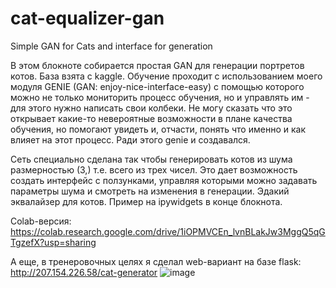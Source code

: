 # cat-equalizer-gan
Simple GAN for Cats and interface for generation

В этом блокноте собирается простая GAN для генерации портретов котов. База взята с kaggle. Обучение проходит с использованием моего модуля GENIE (GAN: enjoy-niсe-interface-easy) с помощью которого можно не только мониторить процесс обучения, но и управлять им - для этого нужно написать свои колбеки. Не могу сказать что это открывает какие-то невероятные возможности в плане качества обучения, но помогают увидеть и, отчасти, понять что именно и как влияет на этот процесс. Ради этого genie и создавался.

Сеть специально сделана так чтобы генерировать котов из шума размерностью (3,) т.е. всего из трех чисел. Это дает возможность создать интерфейс с ползунками, управляя которыми можно задавать параметры шума и смотреть на изменения в генерации. Эдакий эквалайзер для котов. Пример на ipywidgets в конце блокнота.

Colab-версия: https://colab.research.google.com/drive/1iOPMVCEn_lvnBLakJw3MggQ5qGTgzefX?usp=sharing


А еще, в тренеровочных целях я сделал web-вариант на базе flask: http://207.154.226.58/cat-generator
![image](https://user-images.githubusercontent.com/105862211/193251523-0d4b5d9a-80be-4b6e-8ce5-8b7c0cc40c74.png)

